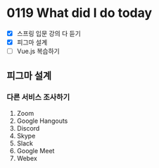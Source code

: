 # 0119 What did I do today
- [X] 스프링 입문 강의 다 듣기
- [X] 피그마 설계
- [ ] Vue.js 복습하기

## 피그마 설계
### 다른 서비스 조사하기
1. Zoom
2. Google Hangouts
3. Discord
4. Skype
5. Slack
6. Google Meet
7. Webex